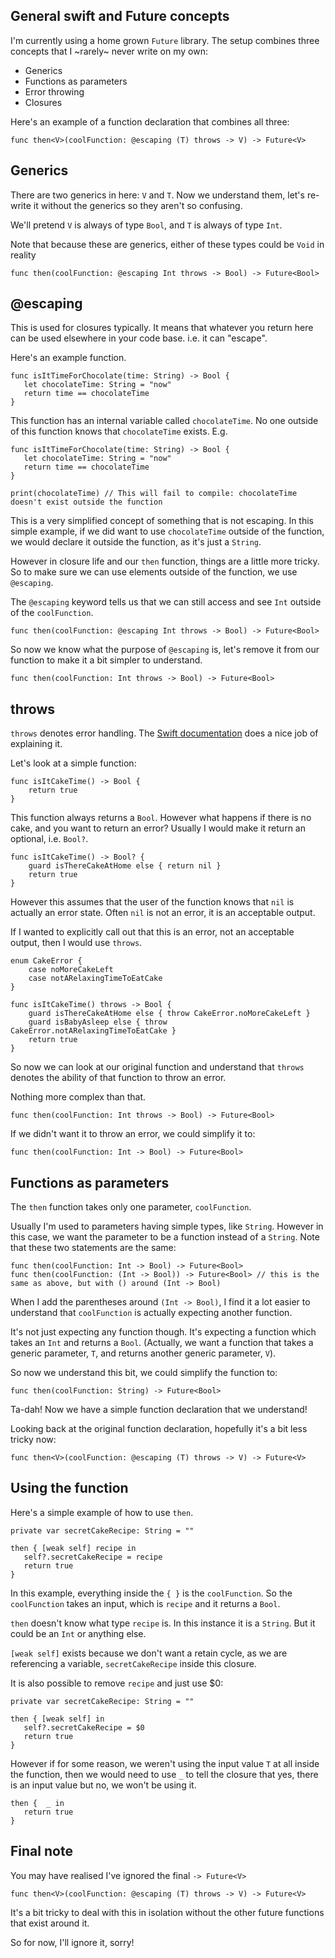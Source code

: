 ## General swift and Future concepts

I'm currently using a home grown `Future` library. The setup combines three concepts that I ~rarely~ never write on my own:

* Generics
* Functions as parameters
* Error throwing
* Closures

Here's an example of a function declaration that combines all three:

```
func then<V>(coolFunction: @escaping (T) throws -> V) -> Future<V>
```

## Generics 

There are two generics in here: `V` and `T`.
Now we understand them, let's re-write it without the generics so they aren't so confusing.

We'll pretend `V` is always of type `Bool`, and `T` is always of type `Int`.

Note that because these are generics, either of these types could be `Void` in reality


```
func then(coolFunction: @escaping Int throws -> Bool) -> Future<Bool>
```

## @escaping

This is used for closures typically.
It means that whatever you return here can be used elsewhere in your code base. i.e. it can "escape".

Here's an example function.

```
func isItTimeForChocolate(time: String) -> Bool {
   let chocolateTime: String = "now"
   return time == chocolateTime
}
```

This function has an internal variable called `chocolateTime`. No one outside of this function knows that `chocolateTime` exists. E.g.

```
func isItTimeForChocolate(time: String) -> Bool {
   let chocolateTime: String = "now"
   return time == chocolateTime
}

print(chocolateTime) // This will fail to compile: chocolateTime doesn't exist outside the function
```

This is a very simplified concept of something that is not escaping. 
In this simple example, if we did want to use `chocolateTime` outside of the function, we would declare it outside the function, as it's just a `String`.

However in closure life and our `then` function, things are a little more tricky.
So to make sure we can use elements outside of the function, we use `@escaping`.

The `@escaping` keyword tells us that we can still access and see `Int` outside of the `coolFunction`.
```
func then(coolFunction: @escaping Int throws -> Bool) -> Future<Bool>
```

So now we know what the purpose of `@escaping` is, let's remove it from our function to make it a bit simpler to understand.

```
func then(coolFunction: Int throws -> Bool) -> Future<Bool>
```

## throws

`throws` denotes error handling.
The  [Swift documentation](https://docs.swift.org/swift-book/LanguageGuide/ErrorHandling.html) does a nice job of explaining it.

Let's look at a simple function:

```
func isItCakeTime() -> Bool {
    return true
}
```

This function always returns a `Bool`. However what happens if there is no cake, and you want to return an error?
Usually I would make it return an optional, i.e. `Bool?`.

```
func isItCakeTime() -> Bool? {
    guard isThereCakeAtHome else { return nil }
    return true
}
```

However this assumes that the user of the function knows that `nil` is actually an error state. Often `nil` is not an error, it is an acceptable output.

If I wanted to explicitly call out that this is an error, not an acceptable output, then I would use `throws`.

```
enum CakeError {
    case noMoreCakeLeft
    case notARelaxingTimeToEatCake
}

func isItCakeTime() throws -> Bool {
    guard isThereCakeAtHome else { throw CakeError.noMoreCakeLeft }
    guard isBabyAsleep else { throw CakeError.notARelaxingTimeToEatCake }
    return true
}
```

So now we can look at our original function and understand that `throws` denotes the ability of that function to throw an error.

Nothing more complex than that.

```
func then(coolFunction: Int throws -> Bool) -> Future<Bool>
```

If we didn't want it to throw an error, we could simplify it to:
```
func then(coolFunction: Int -> Bool) -> Future<Bool>
```

## Functions as parameters

The `then` function takes only one parameter, `coolFunction`.

Usually I'm used to parameters having simple types, like `String`.
However in this case, we want the parameter to be a function instead of a `String`.
Note that these two statements are the same:
```
func then(coolFunction: Int -> Bool) -> Future<Bool>
func then(coolFunction: (Int -> Bool)) -> Future<Bool> // this is the same as above, but with () around (Int -> Bool)
```

When I add the parentheses around `(Int -> Bool)`, I find it a lot easier to understand that `coolFunction` is actually expecting another function.

It's not just expecting any function though. It's expecting a function which takes an `Int` and returns a `Bool`. 
(Actually, we want a function that takes a generic parameter, `T`, and returns another generic parameter, `V`).

So now we understand this bit, we could simplify the function to:
```
func then(coolFunction: String) -> Future<Bool>
```

Ta-dah! Now we have a simple function declaration that we understand!

Looking back at the original function declaration, hopefully it's a bit less tricky now:
```
func then<V>(coolFunction: @escaping (T) throws -> V) -> Future<V>
```

## Using the function

Here's a simple example of how to use `then`.

```
private var secretCakeRecipe: String = ""

then { [weak self] recipe in
   self?.secretCakeRecipe = recipe
   return true
}
```

In this example, everything inside the `{ }` is the `coolFunction`. So the `coolFunction` takes an input, which is `recipe` and it returns a `Bool`.

`then` doesn't know what type `recipe` is. In this instance it is a `String`. But it could be an `Int` or anything else.

`[weak self]` exists because we don't want a retain cycle, as we are referencing a variable, `secretCakeRecipe` inside this closure.

It is also possible to remove `recipe` and just use $0:
```
private var secretCakeRecipe: String = ""

then { [weak self] in
   self?.secretCakeRecipe = $0
   return true
}
```

However if for some reason, we weren't using the input value `T` at all inside the function, then we would need to use `_` to tell the closure that yes, there is an input value but no, we won't be using it.

```
then {  _ in
   return true
}
```


## Final note

You may have realised I've ignored the final `-> Future<V>`

```
func then<V>(coolFunction: @escaping (T) throws -> V) -> Future<V>
```

It's a bit tricky to deal with this in isolation without the other future functions that exist around it.

So for now, I'll ignore it, sorry!















